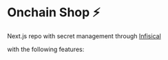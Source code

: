 # Onchain Shop ⚡

Next.js repo with secret management through [Infisical](https://infisical.com/docs/documentation/guides/nextjs-vercel)

with the following features: